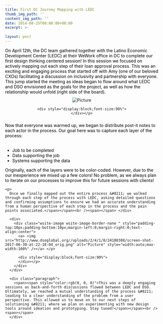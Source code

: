 ```yaml
---
title: First DC Journey Mapping with LEDC
thumb_img_path: ''
content_img_path: ''
date: 2014-08-25T00:00:00+00:00
excerpt: >-
  
layout: post
---
```

<div class="paragraph">
  <span><span style="color:rgb(0, 0, 0)">On April 12th, the DC team gathered together with the Latino Economic Development Center (LEDC) at their WeWork office in DC to complete our first design thinking centered session! In this session we focused on actively mapping out each step of their loan approval process. This was an exciting and engaging process that started off with Amy (one of our beloved CXOs) facilitating a discussion on inclusivity and partnership with everyone. This jump started the meeting as ideas began to flow around what LEDC and DSO envisioned as the goals for the project, as well as how the relationship would unfold (right side of the board). </span></span>​
</div>

<div>
  <div class="wsite-image wsite-image-border-none " style="padding-top:10px;padding-bottom:10px;margin-left:0;margin-right:0;text-align:center">
    <a> <img src="http://www.dsoglobal.org//uploads/2/4/1/8/24188388/screen-shot-2017-06-30-at-22-13-34_orig.png" alt="Picture" style="width:auto;max-width:100%" /></a> </p> 
    
    <div style="display:block;font-size:90%">
    </div></p>
  </div>
</div>

<div class="paragraph">
  <span><span style="color:rgb(0, 0, 0)">Now that everyone was warmed up, we began to distribute post-it notes to each actor in the process. Our goal here was to capture each layer of the process:</span></span><span><span style="color:rgb(0, 0, 0)"><br /></span></span><br /><span></span></p> 
  
  <ul>
    <li>
      <span><span style="color:rgb(0, 0, 0)">Job to be completed</span></span><span><span style="color:rgb(0, 0, 0)"><br /></span></span>
    </li>
    <li>
      <span><span style="color:rgb(0, 0, 0)">Data supporting the job<br /></span></span>
    </li>
    <li>
      <span><span style="color:rgb(0, 0, 0)"></span></span><span><span style="color:rgb(0, 0, 0)">Systems supporting the data</span></span>
    </li>
  </ul>
  
  <p>
    <span><span style="color:rgb(0, 0, 0)">Originally, each of the layers were to be color-coded. However, due to the our inexperience we mixed up a few colors! No problem, as we always plan to iterate on our processes to improve this for future sessions with clients!</span></span><span><span style="color:rgb(0, 0, 0)"></p> 
    
    <p>
      Once we finally mapped out the entire process &#8211; we walked through each step of the process with LEDC, asking detailed questions and confirming assumptions to ensure we had an accurate understanding from a human perspective of each step in the process and the pain points associated.</span></span><br /><span></span> </div> 
      
      <div>
        <div class="wsite-image wsite-image-border-none " style="padding-top:10px;padding-bottom:10px;margin-left:0;margin-right:0;text-align:center">
          <a> <img src="http://www.dsoglobal.org//uploads/2/4/1/8/24188388/screen-shot-2017-06-30-at-22-18-04_orig.png" alt="Picture" style="width:auto;max-width:100%" /></a> </p> 
          
          <div style="display:block;font-size:90%">
          </div></p>
        </div>
      </div>
      
      <div class="paragraph">
        <span><span style="color:rgb(0, 0, 0)">This was a deeply engaging sessions as back-and-forth discussions flowed between LEDC and DSO. Ultimately, we reached a mutual understanding of the process &#8211; leading to a clear understanding of the problem from a user perspective. This allowed us to move on to our next steps of solutioning &#8211; where we plan on experimenting with new design tools around ideation and prototyping. Stay tuned!</span></span><br /><span></span>
      </div>